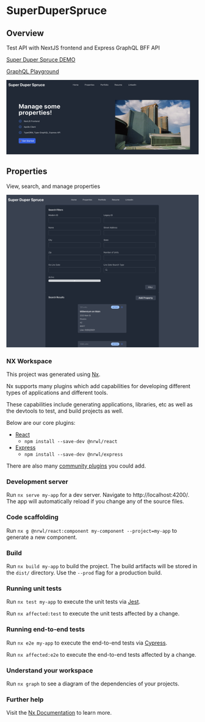 

# SuperDuperSpruce

## Overview

Test API with NextJS frontend and Express GraphQL BFF API

<a href="https://super-duper-spruce.herokuapp.com/" target="_blank">Super Duper Spruce DEMO</a>

<a href="https://super-duper-spruce-api.herokuapp.com/graphql" target="_blank">GraphQL Playground</a>

<p style="text-align: center"><img src="apps/super-duper-spruce/public/images/homepage.png" /></p>

## Properties

View, search, and manage properties 

<p style="text-align: center"><img src="apps/super-duper-spruce/public/images/properties.png" /></p>


### NX Workspace

This project was generated using [Nx](https://nx.dev).

Nx supports many plugins which add capabilities for developing different types of applications and different tools.

These capabilities include generating applications, libraries, etc as well as the devtools to test, and build projects as well.

Below are our core plugins:

- [React](https://reactjs.org)
  - `npm install --save-dev @nrwl/react`
- [Express](https://expressjs.com)
  - `npm install --save-dev @nrwl/express`

There are also many [community plugins](https://nx.dev/community) you could add.

### Development server

Run `nx serve my-app` for a dev server. Navigate to http://localhost:4200/. The app will automatically reload if you change any of the source files.

### Code scaffolding

Run `nx g @nrwl/react:component my-component --project=my-app` to generate a new component.

### Build

Run `nx build my-app` to build the project. The build artifacts will be stored in the `dist/` directory. Use the `--prod` flag for a production build.

### Running unit tests

Run `nx test my-app` to execute the unit tests via [Jest](https://jestjs.io).

Run `nx affected:test` to execute the unit tests affected by a change.

### Running end-to-end tests

Run `nx e2e my-app` to execute the end-to-end tests via [Cypress](https://www.cypress.io).

Run `nx affected:e2e` to execute the end-to-end tests affected by a change.

### Understand your workspace

Run `nx graph` to see a diagram of the dependencies of your projects.

### Further help

Visit the [Nx Documentation](https://nx.dev) to learn more.


